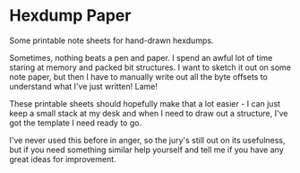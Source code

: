 # Hexdump Paper

Some printable note sheets for hand-drawn hexdumps.

Sometimes, nothing beats a pen and paper. I spend an awful lot of time staring
at memory and packed bit structures. I want to sketch it out on some note paper,
but then I have to manually write out all the byte offsets to understand what
I've just written! Lame!

These printable sheets should hopefully make that a lot easier - I can just keep
a small stack at my desk and when I need to draw out a structure, I've got
the template I need ready to go.

I've never used this before in anger, so the jury's still out on its usefulness,
but if you need something similar help yourself and tell me if you have any
great ideas for improvement.

